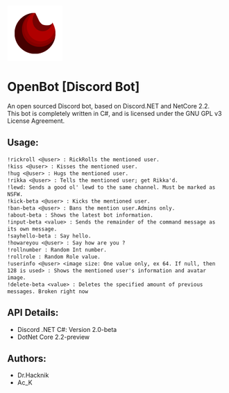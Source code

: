 ![Logo](Logo_128.png)
# OpenBot [Discord Bot]
An open sourced Discord bot, based on Discord.NET and NetCore 2.2. 
<br>This bot is completely written in C#, and is licensed under the GNU GPL v3 License Agreement. 

## Usage: 

```!warn-beta <@user> : Warns the mentioned user. 
!rickroll <@user> : RickRolls the mentioned user. 
!kiss <@user> : Kisses the mentioned user. 
!hug <@user> : Hugs the mentioned user. 
!rikka <@user> : Tells the mentioned user; get Rikka'd. 
!lewd: Sends a good ol' lewd to the same channel. Must be marked as NSFW. 
!kick-beta <@user> : Kicks the mentioned user. 
!ban-beta <@user> : Bans the mention user.Admins only. 
!about-beta : Shows the latest bot information. 
!input-beta <value> : Sends the remainder of the command message as its own message. 
!sayhello-beta : Say hello. 
!howareyou <@user> : Say how are you ? 
!rollnumber : Random Int number. 
!rollrole : Random Role value. 
!userinfo <@user> <image size: One value only, ex 64. If null, then 128 is used> : Shows the mentioned user's information and avatar image. 
!delete-beta <value> : Deletes the specified amount of previous messages. Broken right now
``` 
## API Details: 
* Discord .NET C#: Version 2.0-beta
* DotNet Core 2.2-preview 

## Authors: 
* Dr.Hacknik
* Ac_K